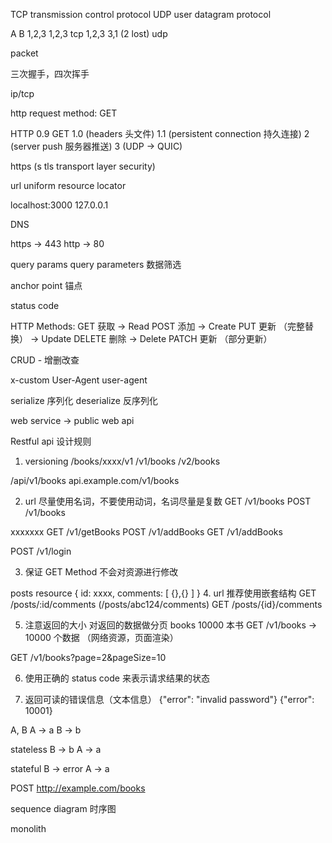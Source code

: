 TCP transmission control protocol
UDP user datagram protocol

A B
1,2,3 1,2,3 tcp
1,2,3 3,1 (2 lost) udp

packet

三次握手，四次挥手

ip/tcp

http request method:
GET

HTTP
0.9 GET
1.0 (headers 头文件)
1.1 (persistent connection 持久连接)
2 (server push 服务器推送)
3 (UDP -> QUIC)

https
(s tls transport layer security)

url
uniform resource locator

localhost:3000
127.0.0.1

DNS

https -> 443
http -> 80

query params
query parameters
数据筛选

anchor point
锚点

status code

HTTP Methods:
GET 获取 -> Read
POST 添加 -> Create
PUT 更新 （完整替换） -> Update
DELETE 删除 -> Delete
PATCH 更新 （部分更新）

CRUD - 增删改查

x-custom
User-Agent
user-agent

serialize 序列化
deserialize 反序列化

web service -> public web api

Restful api 设计规则

1. versioning
   /books/xxxx/v1
   /v1/books
   /v2/books

/api/v1/books
api.example.com/v1/books

2. url 尽量使用名词，不要使用动词，名词尽量是复数
   GET /v1/books
   POST /v1/books

xxxxxxx
GET /v1/getBooks
POST /v1/addBooks
GET /v1/addBooks

POST /v1/login

3. 保证 GET Method 不会对资源进行修改

posts resource
{
id: xxxx,
comments: [
{},{}
]
} 4. url 推荐使用嵌套结构
GET /posts/:id/comments (/posts/abc124/comments)
GET /posts/{id}/comments

5. 注意返回的大小
   对返回的数据做分页
   books
   10000 本书
   GET /v1/books -> 10000 个数据 （网络资源，页面渲染）

GET /v1/books?page=2&pageSize=10

6. 使用正确的 status code 来表示请求结果的状态

7. 返回可读的错误信息（文本信息）
   {"error": "invalid password"}
   {"error": 10001}

A, B
A -> a
B -> b

stateless
B -> b
A -> a

stateful
B -> error
A -> a

POST http://example.com/books

sequence diagram
时序图

monolith
